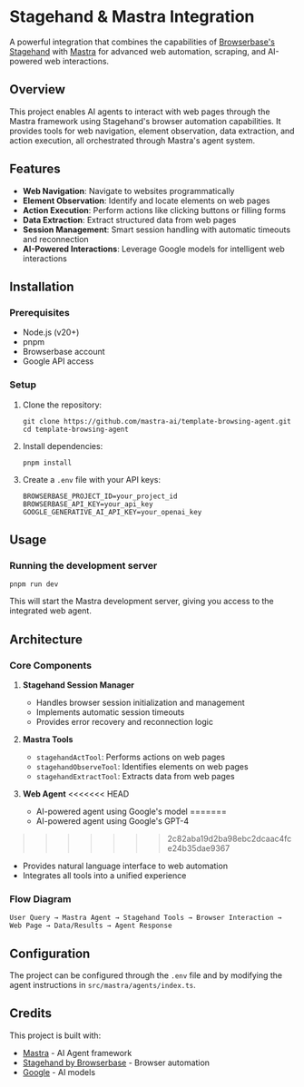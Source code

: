 # Stagehand & Mastra Integration

A powerful integration that combines the capabilities of [Browserbase's Stagehand](https://stagehand.dev) with [Mastra](https://mastra.ai/) for advanced web automation, scraping, and AI-powered web interactions.

## Overview

This project enables AI agents to interact with web pages through the Mastra framework using Stagehand's browser automation capabilities. It provides tools for web navigation, element observation, data extraction, and action execution, all orchestrated through Mastra's agent system.

## Features

- **Web Navigation**: Navigate to websites programmatically
- **Element Observation**: Identify and locate elements on web pages
- **Action Execution**: Perform actions like clicking buttons or filling forms
- **Data Extraction**: Extract structured data from web pages
- **Session Management**: Smart session handling with automatic timeouts and reconnection
- **AI-Powered Interactions**: Leverage Google models for intelligent web interactions

## Installation

### Prerequisites

- Node.js (v20+)
- pnpm
- Browserbase account
- Google API access

### Setup

1. Clone the repository:

   ```
   git clone https://github.com/mastra-ai/template-browsing-agent.git
   cd template-browsing-agent
   ```

2. Install dependencies:

   ```
   pnpm install
   ```

3. Create a `.env` file with your API keys:
   ```
   BROWSERBASE_PROJECT_ID=your_project_id
   BROWSERBASE_API_KEY=your_api_key
   GOOGLE_GENERATIVE_AI_API_KEY=your_openai_key
   ```

## Usage

### Running the development server

```
pnpm run dev
```

This will start the Mastra development server, giving you access to the integrated web agent.

## Architecture

### Core Components

1. **Stagehand Session Manager**
   - Handles browser session initialization and management
   - Implements automatic session timeouts
   - Provides error recovery and reconnection logic

2. **Mastra Tools**
   - `stagehandActTool`: Performs actions on web pages
   - `stagehandObserveTool`: Identifies elements on web pages
   - `stagehandExtractTool`: Extracts data from web pages

3. **Web Agent**
<<<<<<< HEAD
   - AI-powered agent using Google's model
=======
   - AI-powered agent using Google's GPT-4
>>>>>>> 2c82aba19d2ba98ebc2dcaac4fce24b35dae9367
   - Provides natural language interface to web automation
   - Integrates all tools into a unified experience

### Flow Diagram

```
User Query → Mastra Agent → Stagehand Tools → Browser Interaction → Web Page → Data/Results → Agent Response
```

## Configuration

The project can be configured through the `.env` file and by modifying the agent instructions in `src/mastra/agents/index.ts`.

## Credits

This project is built with:

- [Mastra](https://mastra.ai) - AI Agent framework
- [Stagehand by Browserbase](https:/stagehand.dev) - Browser automation
- [Google](https://openai.com/) - AI models
